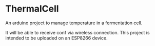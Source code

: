 # ThermalCell

An arduino project to manage temperature in a fermentation cell.

It will be able to receive conf via wireless connection. This project is intended
to be uploaded on an ESP8266 device.